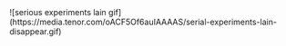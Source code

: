 <div style="width: 500px; height: 500px;">
  ![serious experiments lain gif](https://media.tenor.com/oACF5Of6auIAAAAS/serial-experiments-lain-disappear.gif)
</div>

